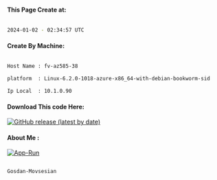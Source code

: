 
   
#### This Page Create at:

```bash

2024-01-02 - 02:34:57 UTC

```

#### Create By Machine:

```bash

Host Name : fv-az585-38

platform  : Linux-6.2.0-1018-azure-x86_64-with-debian-bookworm-sid

Ip Local  : 10.1.0.90

```
#### Download This code Here:

[![GitHub release (latest by date)](https://img.shields.io/github/v/release/Gosdan-Movsesian/Gosdan?style=for-the-badge&label=Download)](https://github.com/Gosdan-Movsesian/Gosdan/releases) 

</p> 

#### About Me :

[![App-Run](https://github.com/Gosdan-Movsesian/Gosdan/actions/workflows/App-Run.yml/badge.svg)](https://github.com/Gosdan-Movsesian/Gosdan/actions/workflows/App-Run.yml)

```bash

Gosdan-Movsesian

```

